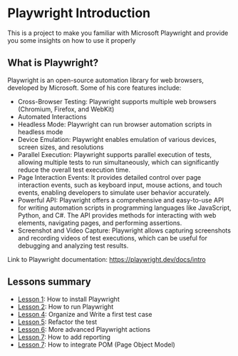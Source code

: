 # Playwright Introduction

This is a project to make you familiar with Microsoft Playwright and provide you some insights on how to use it properly

## What is Playwright?
Playwright is an open-source automation library for web browsers, developed by Microsoft.
Some of his core features include:
* Cross-Browser Testing: Playwright supports multiple web browsers (Chromium, Firefox, and WebKit)
* Automated Interactions
* Headless Mode: Playwright can run browser automation scripts in headless mode
* Device Emulation: Playwright enables emulation of various devices, screen sizes, and resolutions
* Parallel Execution: Playwright supports parallel execution of tests, allowing multiple tests to run simultaneously, which can significantly reduce the overall test execution time.
* Page Interaction Events: It provides detailed control over page interaction events, such as keyboard input, mouse actions, and touch events, enabling developers to simulate user behavior accurately.
* Powerful API: Playwright offers a comprehensive and easy-to-use API for writing automation scripts in programming languages like JavaScript, Python, and C#. The API provides methods for interacting with web elements, navigating pages, and performing assertions.
* Screenshot and Video Capture: Playwright allows capturing screenshots and recording videos of test executions, which can be useful for debugging and analyzing test results.

Link to Playwright documentation:
https://playwright.dev/docs/intro

## Lessons summary
- [Lesson 1](https://gitlab.com/evanfrau/cypress-guild/-/tree/lesson-1): How to install Playwright
- [Lesson 2](): How to run Playwright
- [Lesson 4](): Organize and Write a first test case
- [Lesson 5](): Refactor the test
- [Lesson 6](): More advanced Playwright actions
- [Lesson 7](): How to add reporting
- [Lesson 7](): How to integrate POM (Page Object Model)

